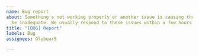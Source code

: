 ```yaml
---
name: Bug report
about: Something's not working properly or another issue is causing the plugin to
  be inadequate. We usually respond to these issues within a few hours.
title: "[BUG] Report"
labels: Bug
assignees: Olybear9

---
```




